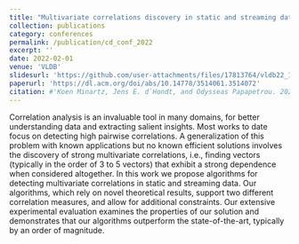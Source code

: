 ```yaml
---
title: "Multivariate correlations discovery in static and streaming data"
collection: publications
category: conferences
permalink: /publication/cd_conf_2022
excerpt: ''
date: 2022-02-01
venue: 'VLDB'
slidesurl: 'https://github.com/user-attachments/files/17813764/vldb22_10min.pptx'
paperurl: 'https://dl.acm.org/doi/abs/10.14778/3514061.3514072'
citation: #'Koen Minartz, Jens E. d`Hondt, and Odysseas Papapetrou. 2022. Multivariate correlations discovery in static and streaming data. Proc. VLDB Endow. 15, 6 (February 2022), 1266–1278.'
---
```



Correlation analysis is an invaluable tool in many domains, for better understanding data and extracting salient insights. Most works to date focus on detecting high pairwise correlations. A generalization of this problem with known applications but no known efficient solutions involves the discovery of strong multivariate correlations, i.e., finding vectors (typically in the order of 3 to 5 vectors) that exhibit a strong dependence when considered altogether. In this work we propose algorithms for detecting multivariate correlations in static and streaming data. Our algorithms, which rely on novel theoretical results, support two different correlation measures, and allow for additional constraints. Our extensive experimental evaluation examines the properties of our solution and demonstrates that our algorithms outperform the state-of-the-art, typically by an order of magnitude.